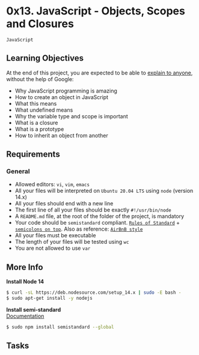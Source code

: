 # 0x13. JavaScript - Objects, Scopes and Closures
`JavaScript`

## Learning Objectives
At the end of this project, you are expected to be able to [explain to anyone](https://fs.blog/feynman-learning-technique/), without the help of Google:

- Why JavaScript programming is amazing
- How to create an object in JavaScript
- What this means
- What undefined means
- Why the variable type and scope is important
- What is a closure
- What is a prototype
- How to inherit an object from another

## Requirements
### General
- Allowed editors: `vi`, `vim`, `emacs`
- All your files will be interpreted on `Ubuntu 20.04 LTS` using `node` (version 14.x)
- All your files should end with a new line
- The first line of all your files should be exactly `#!/usr/bin/node`
- A `README.md` file, at the root of the folder of the project, is mandatory
- Your code should be `semistandard` compliant. [`Rules of Standard`](https://standardjs.com/rules.html) + [`semicolons on top`](https://github.com/standard/semistandard). Also as reference: [`AirBnB style`](https://github.com/airbnb/javascript)
- All your files must be executable
- The length of your files will be tested using `wc`
- You are not allowed to use `var`

## More Info
__Install Node 14__


```bash
$ curl -sL https://deb.nodesource.com/setup_14.x | sudo -E bash -
$ sudo apt-get install -y nodejs
```

__Install semi-standard__<br>
[Documentation](https://github.com/standard/semistandard)


```bash
$ sudo npm install semistandard --global
```


## Tasks